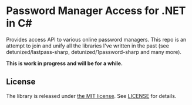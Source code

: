 # Password Manager Access for .NET in C#

Provides access API to various online password managers. This repo is an
attempt to join and unify all the libraries I've written in the past (see
detunized/lastpass-sharp, detunized/1password-sharp and many more).

**This is work in progress and will be for a while.**


## License

The library is released under [the MIT license][mit]. See [LICENSE][license]
for details.

[mit]: http://www.opensource.org/licenses/mit-license.php
[license]: LICENSE

